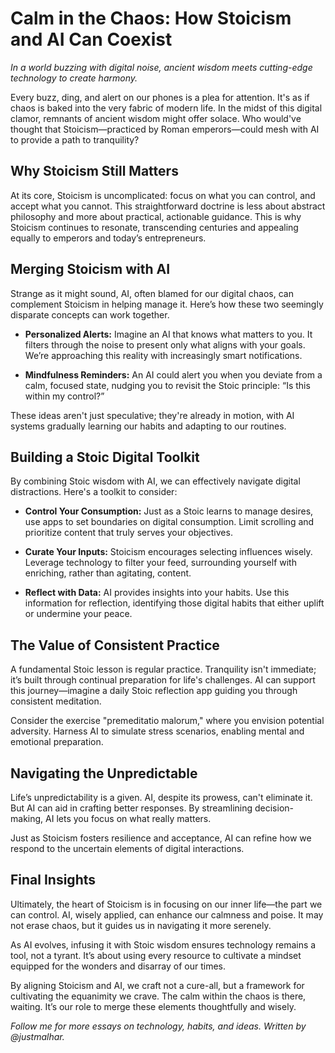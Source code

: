 # Calm in the Chaos: How Stoicism and AI Can Coexist

*In a world buzzing with digital noise, ancient wisdom meets cutting-edge technology to create harmony.*

Every buzz, ding, and alert on our phones is a plea for attention. It's as if chaos is baked into the very fabric of modern life. In the midst of this digital clamor, remnants of ancient wisdom might offer solace. Who would've thought that Stoicism—practiced by Roman emperors—could mesh with AI to provide a path to tranquility?

## Why Stoicism Still Matters

At its core, Stoicism is uncomplicated: focus on what you can control, and accept what you cannot. This straightforward doctrine is less about abstract philosophy and more about practical, actionable guidance. This is why Stoicism continues to resonate, transcending centuries and appealing equally to emperors and today’s entrepreneurs.

## Merging Stoicism with AI

Strange as it might sound, AI, often blamed for our digital chaos, can complement Stoicism in helping manage it. Here’s how these two seemingly disparate concepts can work together.

- **Personalized Alerts:** Imagine an AI that knows what matters to you. It filters through the noise to present only what aligns with your goals. We’re approaching this reality with increasingly smart notifications.

- **Mindfulness Reminders:** An AI could alert you when you deviate from a calm, focused state, nudging you to revisit the Stoic principle: “Is this within my control?”

These ideas aren't just speculative; they're already in motion, with AI systems gradually learning our habits and adapting to our routines.

## Building a Stoic Digital Toolkit

By combining Stoic wisdom with AI, we can effectively navigate digital distractions. Here's a toolkit to consider:

- **Control Your Consumption:** Just as a Stoic learns to manage desires, use apps to set boundaries on digital consumption. Limit scrolling and prioritize content that truly serves your objectives.

- **Curate Your Inputs:** Stoicism encourages selecting influences wisely. Leverage technology to filter your feed, surrounding yourself with enriching, rather than agitating, content.

- **Reflect with Data:** AI provides insights into your habits. Use this information for reflection, identifying those digital habits that either uplift or undermine your peace.

## The Value of Consistent Practice

A fundamental Stoic lesson is regular practice. Tranquility isn't immediate; it’s built through continual preparation for life's challenges. AI can support this journey—imagine a daily Stoic reflection app guiding you through consistent meditation.

Consider the exercise "premeditatio malorum," where you envision potential adversity. Harness AI to simulate stress scenarios, enabling mental and emotional preparation.

## Navigating the Unpredictable

Life’s unpredictability is a given. AI, despite its prowess, can't eliminate it. But AI can aid in crafting better responses. By streamlining decision-making, AI lets you focus on what really matters.

Just as Stoicism fosters resilience and acceptance, AI can refine how we respond to the uncertain elements of digital interactions.

## Final Insights

Ultimately, the heart of Stoicism is in focusing on our inner life—the part we can control. AI, wisely applied, can enhance our calmness and poise. It may not erase chaos, but it guides us in navigating it more serenely.

As AI evolves, infusing it with Stoic wisdom ensures technology remains a tool, not a tyrant. It’s about using every resource to cultivate a mindset equipped for the wonders and disarray of our times.

By aligning Stoicism and AI, we craft not a cure-all, but a framework for cultivating the equanimity we crave. The calm within the chaos is there, waiting. It’s our role to merge these elements thoughtfully and wisely.

*Follow me for more essays on technology, habits, and ideas. Written by @justmalhar.*